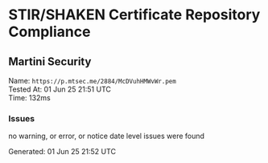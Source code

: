 # STIR/SHAKEN Certificate Repository Compliance

## Martini Security

Name: `https://p.mtsec.me/2884/McDVuhHMWvWr.pem`\
Tested At: 01 Jun 25 21:51 UTC\
Time: 132ms

### Issues

no warning, or error, or notice date level issues were found

Generated: 01 Jun 25 21:52 UTC